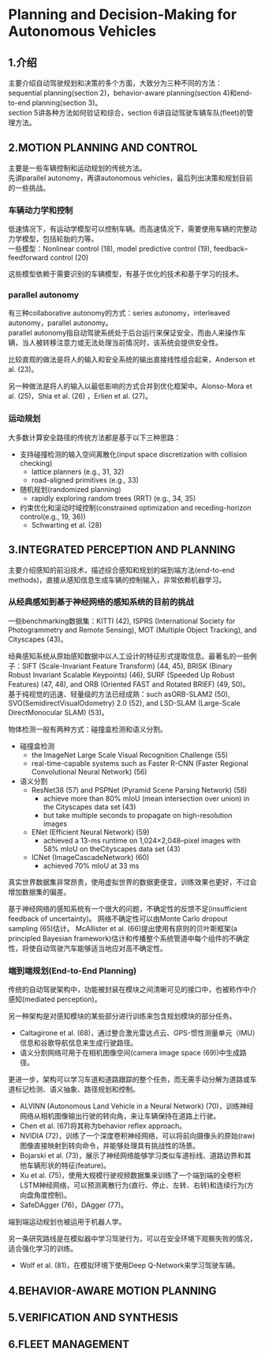 # Planning and Decision-Making for Autonomous Vehicles

## 1.介绍

主要介绍自动驾驶规划和决策的多个方面，大致分为三种不同的方法：  
sequential planning(section 2)，behavior-aware planning(section 4)和end-to-end planning(section 3)。  
section 5讲各种方法如何验证和综合，section 6讲自动驾驶车辆车队(fleet)的管理方法。

## 2.MOTION PLANNING AND CONTROL

主要是一些车辆控制和运动规划的传统方法。  
先讲parallel autonomy，再讲autonomous vehicles，最后列出决策和规划目前的一些挑战。

### 车辆动力学和控制

低速情况下，有运动学模型可以控制车辆。而高速情况下，需要使用车辆的完整动力学模型，包括轮胎的力等。  
一些模型：Nonlinear control (18), model predictive control (19), feedback–feedforward control (20)

这些模型依赖于需要识别的车辆模型，有基于优化的技术和基于学习的技术。

### parallel autonomy

有三种collaborative autonomy的方式：series autonomy，interleaved autonomy，parallel autonomy。  
parallel autonomy指自动驾驶系统处于后台运行来保证安全，而由人来操作车辆，当人被转移注意力或无法处理当前情况时，该系统会提供安全性。

比较直观的做法是将人的输入和安全系统的输出直接线性组合起来，Anderson et al. (23)。

另一种做法是将人的输入以最低影响的方式合并到优化框架中。Alonso-Mora et al. (25)，Shia et al. (26) ，Erlien et al. (27)。

### 运动规划

大多数计算安全路径的传统方法都是基于以下三种思路：

* 支持碰撞检测的输入空间离散化(input space discretization with collision checking)
  * lattice planners (e.g., 31, 32)
  * road-aligned primitives (e.g., 33)
* 随机规划(randomized planning)
  * rapidly exploring random trees (RRT) (e.g., 34, 35)
* 约束优化和滚动时域控制(constrained optimization and receding-horizon control(e.g., 19, 36))
  * Schwarting et al. (28)

## 3.INTEGRATED PERCEPTION AND PLANNING

主要介绍感知的前沿技术，描述综合感知和规划的端到端方法(end-to-end methods)，直接从感知信息生成车辆的控制输入，非常依赖机器学习。

### 从经典感知到基于神经网络的感知系统的目前的挑战

一些benchmarking数据集：KITTI (42), ISPRS (International Society for Photogrammetry and Remote Sensing), MOT (Multiple Object Tracking), and Cityscapes (43)。

经典感知系统从原始感知数据中以人工设计的特征形式提取信息。最著名的一些例子：SIFT (Scale-Invariant Feature Transform) (44, 45), BRISK (Binary Robust Invariant Scalable Keypoints) (46), SURF (Speeded Up Robust Features) (47, 48), and ORB (Oriented FAST and Rotated BRIEF) (49, 50)。  
基于纯视觉的迅速、轻量级的方法已经成熟：such asORB-SLAM2 (50), SVO(SemidirectVisualOdometry) 2.0 (52), and LSD-SLAM (Large-Scale DirectMonocular SLAM) (53)。

物体检测一般有两种方式：碰撞盒检测和语义分割。

* 碰撞盒检测
  * the ImageNet Large Scale Visual Recognition Challenge (55)
  * real-time-capable systems such as Faster R-CNN (Faster Regional Convolutional Neural Network) (56)
* 语义分割
  * ResNet38 (57) and PSPNet (Pyramid Scene Parsing Network) (58)
    * achieve more than 80% mIoU (mean intersection over union) in the Cityscapes data set (43)
    * but take multiple seconds to propagate on high-resolution images
  * ENet (Efficient Neural Network) (59)
    * achieved a 13-ms runtime on 1,024×2,048–pixel images with 58% mIoU on theCityscapes data set (43)
  * ICNet (ImageCascadeNetwork) (60)
    * achieved 70% mIoU at 33 ms

真实世界数据集非常昂贵，使用虚拟世界的数据更便宜，训练效果也更好，不过会增加数据集的偏差。

基于神经网络的感知系统有一个很大的问题，不确定性的反馈不足(insufficient feedback of uncertainty)。
网络不确定性可以由Monte Carlo dropout sampling (65)估计。
McAllister et al. (66)提出使用有原则的贝叶斯框架(a principled Bayesian framework)估计和传播整个系统管道中每个组件的不确定性，将使自动驾驶汽车能够适当地应对高不确定性。

### 端到端规划(End-to-End Planning)

传统的自动驾驶架构中，功能被封装在模块之间清晰可见的接口中，也被称作中介感知(mediated perception)。

另一种架构是对感知模块的某些部分进行训练来包含规划模块的部分任务。

* Caltagirone et al. (68)，通过整合激光雷达点云、GPS-惯性测量单元（IMU）信息和谷歌导航信息来生成行驶路径。
* 语义分割网络可用于在相机图像空间(camera image space (69))中生成路径。

更进一步，架构可以学习车道和道路跟踪的整个任务，而无需手动分解为道路或车道标记检测、语义抽象、路径规划和控制。

* ALVINN (Autonomous Land Vehicle in a Neural Network) (70)，训练神经网络从相机图像输出行驶的转向角，来让车辆保持在道路上行驶。
* Chen et al. (67)将其称为behavior reflex approach。
* NVIDIA (72)，训练了一个深度卷积神经网络，可以将前向摄像头的原始(raw)图像直接映射到转向命令，并能够处理具有挑战性的场景。
* Bojarski et al. (73)，展示了神经网络能够学习类似车道标线、道路边界和其他车辆形状的特征(feature)。
* Xu et al. (75)，使用大规模行驶视频数据集来训练了一个端到端的全卷积LSTM神经网络，可以预测离散行为(直行、停止、左转、右转)和连续行为(方向盘角度控制)。
* SafeDAgger (76)，DAgger (77)。

端到端运动规划也被运用于机器人学。

另一条研究路线是在模拟器中学习驾驶行为，可以在安全环境下观察失败的情况，适合强化学习的训练。

* Wolf et al. (81)，在模拟环境下使用Deep Q-Network来学习驾驶车辆。

## 4.BEHAVIOR-AWARE MOTION PLANNING

## 5.VERIFICATION AND SYNTHESIS

## 6.FLEET MANAGEMENT
